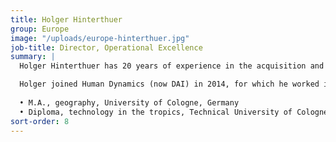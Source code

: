 ```yaml
---
title: Holger Hinterthuer
group: Europe
image: "/uploads/europe-hinterthuer.jpg"
job-title: Director, Operational Excellence
summary: |
  Holger Hinterthuer has 20 years of experience in the acquisition and delivery of European Union-funded technical assistance projects. At DAI, he is responsible for ensuring operational excellence in the delivery of EU projects. He manages several of DAI’s larger, complex projects (such as those in Nigeria and Pakistan) and oversees a portfolio of EU projects managed by other project directors.

  Holger joined Human Dynamics (now DAI) in 2014, for which he worked in senior management positions both in business development and project delivery. His technical focus is private sector development, agriculture, and rural, local, and infrastructure development.
  
  •	M.A., geography, University of Cologne, Germany
  •	Diploma, technology in the tropics, Technical University of Cologne, Germany
sort-order: 8
---
```

